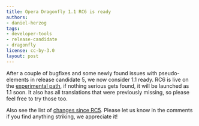 ```yaml
---
title: Opera Dragonfly 1.1 RC6 is ready
authors:
- daniel-herzog
tags:
- developer-tools
- release-candidate
- dragonfly
license: cc-by-3.0
layout: post
---
```


<p>After a couple of bugfixes and some newly found issues with pseudo-elements in release candidate 5, we now consider 1.1 ready. RC6 is live on the <a href="http://my.opera.com/dragonfly/blog/getting-opera-dragonfly-ready-for-opera-11/#enable">experimental path</a>, if nothing serious gets found, it will be launched as 1.1 soon. It also has all translations that were previously missing, so please feel free to try those too.</p>
<p>Also see the list of <a href="https://dragonfly.opera.com/app/stp-1/experimental/logs/4940.48c453e12e9f.log">changes since RC5</a>. Please let us know in the comments if you find anything striking, we appreciate it!</p>
